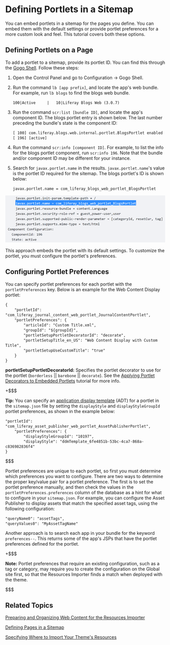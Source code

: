 # Defining Portlets in a Sitemap [](id=defining-portlets-in-a-sitemap)

You can embed portlets in a sitemap for the pages you define. You can embed them 
with the default settings or provide portlet preferences for a more custom look 
and feel. This tutorial covers both these options. 

## Defining Portlets on a Page [](id=defining-portlets-on-a-page)

To add a portlet to a sitemap, provide its portlet ID. You can find this through 
the 
[Gogo Shell](/develop/reference/-/knowledge_base/7-1/using-the-felix-gogo-shell). 
Follow these steps:

1.  Open the Control Panel and go to Configuration &rarr; Gogo Shell.

2.  Run the command `lb [app prefix]`, and locate the app's web bundle. For 
    example, run `lb blogs` to find the blogs web bundle.
    
        100|Active     |   10|Liferay Blogs Web (3.0.7)

3.  Run the command `scr:list [bundle ID]`, and locate the app's component ID. 
    The blogs portlet entry is shown below. The last number preceding the 
    bundle's state is the component ID:

        [ 100] com.liferay.blogs.web.internal.portlet.BlogsPortlet enabled 
        [ 196] [active] 

4.  Run the command `scr:info [component ID]`. For example, to list the info for 
    the blogs portlet component, run `scr:info 196`. Note that the bundle and/or 
    component ID may be different for your instance.

5.  Search for `javax.portlet.name` in the results. `javax.portlet.name`'s value 
    is the portlet ID required for the sitemap. The blogs portlet's ID is shown 
    below:
    
        javax.portlet.name = com_liferay_blogs_web_portlet_BlogsPortlet

![Figure 1: Portlet IDs can be found via the Gogo Shell.](../../../../../images/resources-importer-gogo-shell.png)

This approach embeds the portlet with its default settings. To customize the 
portlet, you must configure the portlet's preferences. 

## Configuring Portlet Preferences [](id=configuring-portlet-preferences)

You can specify portlet preferences for each portlet with the 
`portletPreferences` key. Below is an example for the Web Content Display 
portlet:

    {
        "portletId": "com_liferay_journal_content_web_portlet_JournalContentPortlet",
        "portletPreferences": {
            "articleId": "Custom Title.xml",
            "groupId": "${groupId}",
            "portletSetupPortletDecoratorId": "decorate",
            "portletSetupTitle_en_US": "Web Content Display with Custom Title",
            "portletSetupUseCustomTitle": "true"
        }
    }

**portletSetupPortletDecoratorId:** Specifies the portlet decorator to use for 
the portlet (`borderless` || `barebone` || `decorate`). See the 
[Applying Portlet Decorators to Embedded Portlets](/develop/tutorials/-/knowledge_base/7-1/applying-portlet-decorators-to-embedded-portlets) 
tutorial for more info. 

+$$$

**Tip:** You can specify an 
[application display template](/discover/portal/-/knowledge_base/7-1/styling-apps-and-assets) 
(ADT) for a portlet in the `sitemap.json` file by setting the `displayStyle` and 
`displayStyleGroupId` portlet preferences, as shown in the example below:

    "portletId": "com_liferay_asset_publisher_web_portlet_AssetPublisherPortlet",
        "portletPreferences": {
            "displayStyleGroupId": "10197",
            "displayStyle": "ddmTemplate_6fe4851b-53bc-4ca7-868a-c836982836f4"
    }

$$$

Portlet preferences are unique to each portlet, so first you must determine
which preferences you want to configure. There are two ways to determine the
proper key/value pair for a portlet preference. The first is to set the
portlet preference manually, and then check the values in the
`portletPreferences.preferences` column of the database as a hint for what to
configure in your `sitemap.json`. For example, you can configure the Asset
Publisher to display assets that match the specified asset tags, using the
following configuration:

    "queryName0": "assetTags",
    "queryValues0": "MyAssetTagName"

Another approach is to search each app in your bundle for the keyword 
`preferences--`. This returns some of the app's JSPs that have the portlet 
preferences defined for the portlet.

+$$$

**Note:** Portlet preferences that require an existing configuration, such as a 
tag or category, may require you to create the configuration on the Global site 
first, so that the Resources Importer finds a match when deployed with the 
theme. 

$$$

## Related Topics [](id=related-topics)

[Preparing and Organizing Web Content for the Resources Importer](/develop/tutorials/-/knowledge_base/7-1/preparing-and-organizing-web-content-for-the-resources-importer)

[Defining Pages in a Sitemap](/develop/tutorials/-/knowledge_base/7-1/defining-pages-in-a-sitemap)

[Specifying Where to Import Your Theme's Resources](/develop/tutorials/-/knowledge_base/7-1/specifying-where-to-import-your-themes-resources)
